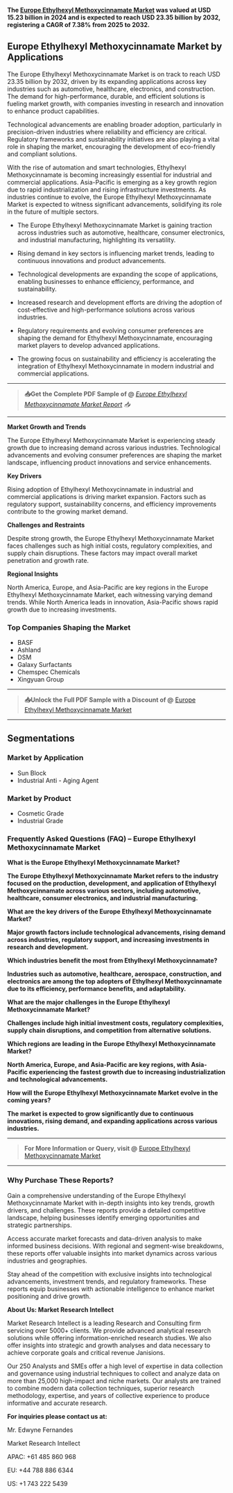 <p><strong>The <a href="https://www.marketresearchintellect.com/download-sample/?rid=585603&amp;utm_source=Pulse-April-Europe&amp;utm_medium=852">Europe Ethylhexyl Methoxycinnamate Market</a> was valued at USD 15.23 billion in 2024 and is expected to reach USD 23.35 billion by 2032, registering a CAGR of 7.38% from 2025 to 2032.</strong></p><h2>Europe Ethylhexyl Methoxycinnamate Market by Applications&nbsp;</h2><p><p>The Europe Ethylhexyl Methoxycinnamate Market is on track to reach USD 23.35 billion by 2032, driven by its expanding applications across key industries such as automotive, healthcare, electronics, and construction. The demand for high-performance, durable, and efficient solutions is fueling market growth, with companies investing in research and innovation to enhance product capabilities.</p><p>Technological advancements are enabling broader adoption, particularly in precision-driven industries where reliability and efficiency are critical. Regulatory frameworks and sustainability initiatives are also playing a vital role in shaping the market, encouraging the development of eco-friendly and compliant solutions.</p><p>With the rise of automation and smart technologies, Ethylhexyl Methoxycinnamate is becoming increasingly essential for industrial and commercial applications. Asia-Pacific is emerging as a key growth region due to rapid industrialization and rising infrastructure investments. As industries continue to evolve, the Europe Ethylhexyl Methoxycinnamate Market is expected to witness significant advancements, solidifying its role in the future of multiple sectors.</p></p><ul><li><p>The Europe Ethylhexyl Methoxycinnamate Market is gaining traction across industries such as automotive, healthcare, consumer electronics, and industrial manufacturing, highlighting its versatility.</p></li><li><p>Rising demand in key sectors is influencing market trends, leading to continuous innovations and product advancements.</p></li><li><p>Technological developments are expanding the scope of applications, enabling businesses to enhance efficiency, performance, and sustainability.</p></li><li><p>Increased research and development efforts are driving the adoption of cost-effective and high-performance solutions across various industries.</p></li><li><p>Regulatory requirements and evolving consumer preferences are shaping the demand for Ethylhexyl Methoxycinnamate, encouraging market players to develop advanced applications.</p></li><li><p>The growing focus on sustainability and efficiency is accelerating the integration of Ethylhexyl Methoxycinnamate in modern industrial and commercial applications.</p></li></ul><hr /><blockquote><p><strong><span class="font-[700]">📥Get the Complete PDF Sample of @ </span></strong><em><span class="font-[700]"><a href="https://www.marketresearchintellect.com/download-sample/?rid=585603&amp;utm_source=Pulse-April-Europe&amp;utm_medium=852" target="_blank" data-tracking-control-name="article-ssr-frontend-pulse_little-text-block" data-tracking-will-navigate="" data-test-link="">Europe Ethylhexyl Methoxycinnamate Market Report</a>&nbsp;📥</span></em></p></blockquote><hr /><p class="" data-start="77" data-end="360"><strong data-start="77" data-end="105">Market Growth and Trends</strong></p><p class="" data-start="77" data-end="360">The Europe Ethylhexyl Methoxycinnamate Market is experiencing steady growth due to increasing demand across various industries. Technological advancements and evolving consumer preferences are shaping the market landscape, influencing product innovations and service enhancements.</p><p class="" data-start="362" data-end="606"><strong data-start="362" data-end="377">Key Drivers</strong></p><p class="" data-start="362" data-end="606">Rising adoption of Ethylhexyl Methoxycinnamate in industrial and commercial applications is driving market expansion. Factors such as regulatory support, sustainability concerns, and efficiency improvements contribute to the growing market demand.</p><p class="" data-start="608" data-end="849"><strong data-start="608" data-end="637">Challenges and Restraints</strong></p><p class="" data-start="608" data-end="849">Despite strong growth, the Europe Ethylhexyl Methoxycinnamate Market faces challenges such as high initial costs, regulatory complexities, and supply chain disruptions. These factors may impact overall market penetration and growth rate.</p><p class="" data-start="851" data-end="1095"><strong data-start="851" data-end="872">Regional Insights</strong></p><p class="" data-start="851" data-end="1095">North America, Europe, and Asia-Pacific are key regions in the Europe Ethylhexyl Methoxycinnamate Market, each witnessing varying demand trends. While North America leads in innovation, Asia-Pacific shows rapid growth due to increasing investments.</p><p><h3>Top Companies Shaping the  Market </h3><ul><li>BASF</li><li>Ashland</li><li>DSM</li><li>Galaxy Surfactants</li><li>Chemspec Chemicals</li><li>Xingyuan Group</li></ul></p><hr /><blockquote><p><strong>📥Unlock the Full PDF Sample with a Discount of @</strong> <a href="https://www.marketresearchintellect.com/ask-for-discount/?rid=585603&amp;utm_source=Pulse-April-Europe&amp;utm_medium=852">Europe Ethylhexyl Methoxycinnamate Market</a></p></blockquote><hr /><p><h2>Segmentations</h2><h3> Market by Application</h3><ul><li>Sun Block</li><li>Industrial Anti - Aging Agent</li></ul><h3> Market by Product</h3><ul><li>Cosmetic Grade</li><li>Industrial Grade</li></ul></p><h3><strong>Frequently Asked Questions (FAQ) &ndash; Europe Ethylhexyl Methoxycinnamate Market</strong></h3><p><strong>What is the Europe Ethylhexyl Methoxycinnamate Market?</strong></p><p><strong>The Europe Ethylhexyl Methoxycinnamate Market refers to the industry focused on the production, development, and application of Ethylhexyl Methoxycinnamate across various sectors, including automotive, healthcare, consumer electronics, and industrial manufacturing.</strong></p><p><strong>What are the key drivers of the Europe Ethylhexyl Methoxycinnamate Market?</strong></p><p><strong>Major growth factors include technological advancements, rising demand across industries, regulatory support, and increasing investments in research and development.</strong></p><p><strong>Which industries benefit the most from Ethylhexyl Methoxycinnamate?</strong></p><p><strong>Industries such as automotive, healthcare, aerospace, construction, and electronics are among the top adopters of Ethylhexyl Methoxycinnamate due to its efficiency, performance benefits, and adaptability.</strong></p><p><strong>What are the major challenges in the Europe Ethylhexyl Methoxycinnamate Market?</strong></p><p><strong>Challenges include high initial investment costs, regulatory complexities, supply chain disruptions, and competition from alternative solutions.</strong></p><p><strong>Which regions are leading in the Europe Ethylhexyl Methoxycinnamate Market?</strong></p><p><strong>North America, Europe, and Asia-Pacific are key regions, with Asia-Pacific experiencing the fastest growth due to increasing industrialization and technological advancements.</strong></p><p><strong>How will the Europe Ethylhexyl Methoxycinnamate Market evolve in the coming years?</strong></p><p><strong>The market is expected to grow significantly due to continuous innovations, rising demand, and expanding applications across various industries.</strong></p><hr /><blockquote><p><span class="font-[700]"><strong>For More Information or Query, visit&nbsp;@</strong>&nbsp;</span><span class="font-[700]"><a href="https://www.marketresearchintellect.com/product/ethylhexyl-methoxycinnamate-market/?utm_source=Linkedin&utm_medium=852" target="_blank" data-tracking-control-name="article-ssr-frontend-pulse_little-text-block" data-tracking-will-navigate="" data-test-link="">Europe Ethylhexyl Methoxycinnamate Market</a></span></p></blockquote><hr /><h3><strong data-start="0" data-end="31">Why Purchase These Reports?</strong></h3><p class="" data-start="35" data-end="297">Gain a comprehensive understanding of the Europe Ethylhexyl Methoxycinnamate Market with in-depth insights into key trends, growth drivers, and challenges. These reports provide a detailed competitive landscape, helping businesses identify emerging opportunities and strategic partnerships.</p><p class="" data-start="299" data-end="540">Access accurate market forecasts and data-driven analysis to make informed business decisions. With regional and segment-wise breakdowns, these reports offer valuable insights into market dynamics across various industries and geographies.</p><p class="" data-start="542" data-end="784">Stay ahead of the competition with exclusive insights into technological advancements, investment trends, and regulatory frameworks. These reports equip businesses with actionable intelligence to enhance market positioning and drive growth.</p><p><strong><span class="font-[700]">About Us: Market Research Intellect</span></strong></p><p><span class="">Market Research Intellect is a leading Research and Consulting firm servicing over 5000+ clients. We provide advanced analytical research solutions while offering information-enriched research studies.&nbsp;</span>We also offer insights into strategic and growth analyses and data necessary to achieve corporate goals and critical revenue Janisions.</p><p><span class="">Our 250 Analysts and SMEs offer a high level of expertise in data collection and governance using industrial techniques to collect and analyze data on more than 25,000 high-impact and niche markets. Our analysts are trained to combine modern data collection techniques, superior research methodology, expertise, and years of collective experience to produce informative and accurate research.</span></p><p><strong>For inquiries please contact us at:</strong></p><p>Mr. Edwyne Fernandes</p><p>Market Research Intellect</p><p>APAC: +61 485 860 968</p><p>EU: +44 788 886 6344</p><p>US: +1 743 222 5439</p>